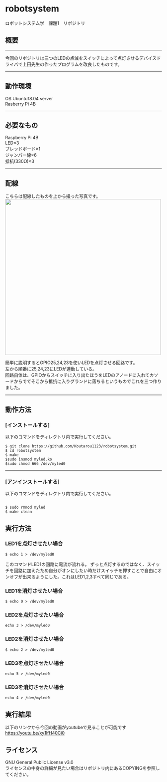 # robotsystem

ロボットシステム学　課題1　リポジトリ

## 概要
---
今回のリポジトリは三つのLEDの点滅をスイッチによって点灯させるデバイスドライバで上田先生の作ったプログラムを改良したものです。  

---
## 動作環境
OS Ubuntu18.04 server  
Rasberry Pi 4B

---
## 必要なもの
Raspberry Pi 4B  
LED×3  
ブレッドボード×1  
ジャンパー線×6  
抵抗(330Ω)×3  

---
## 配線  
こちらは配線したものを上から撮った写真です。  
<img src="https://user-images.githubusercontent.com/95609545/146216787-3d2c212e-ff85-4998-afb6-1103f94a77ef.jpg" width="500">

簡単に説明するとGPIO25,24,23を使いLEDを点灯させる回路です。  
左から順番に25,24,23にLEDが連動している。  
回路自体は、GPIOからスイッチに入り出たほうをLEDのアノードに入れてカソードからでてそこから抵抗に入りグランドに落ちるというものでこれを三つ作りました。

---
## 動作方法  
### [インストールする]
以下のコマンドをディレクトリ内で実行してください。  
```
$ git clone https://github.com/Koutarou1123/robotsystem.git  
$ cd robotsystem  
$ make  
$sudo insmod myled.ko  
$sudo chmod 666 /dev/myled0  
```
---
### [アンインストールする]  
以下のコマンドをディレクトリ内で実行してください。  
```

$ sudo rmmod myled  
$ make clean  
```
## 実行方法
### LED1を点灯させたい場合
```
$ echo 1 > /dev/myled0
```
このコマンドLED1の回路に電流が流れる。  ずっと点灯するのではなく、スイッチを回路に加えたため自分がオンにしたい時だけスイッチを押すことで自由にオンオフが出来るようにした。これはLED1,2,3すべて同じである。  
### LED1を消灯させたい場合
```
$ echo 0 > /dev/myled0
```

### LED2を点灯させたい場合
```
echo 3 > /dev/myled0
```

### LED2を消灯させたい場合
```
$ echo 2 > /dev/myled0
```

### LED3を点灯させたい場合
```
echo 5 > /dev/myled0
```

###  LED3を消灯させたい場合
```
echo 4 > /dev/myled0
```

## 実行結果
以下のリンクから今回の動画がyoutubeで見ることが可能です
https://youtu.be/xy1lfH40Ci0


## ライセンス
GNU General Public License v3.0  
ライセンスの中身の詳細が見たい場合はリポジトリ内にあるCOPYINGを参照してください。
